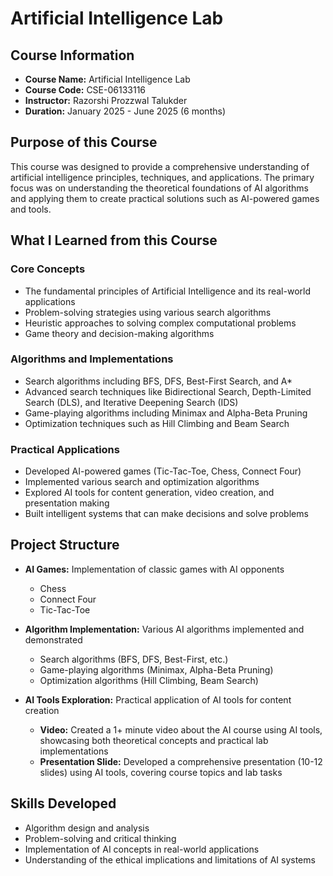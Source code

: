 # Artificial Intelligence Lab

## Course Information
- **Course Name:** Artificial Intelligence Lab
- **Course Code:** CSE-06133116
- **Instructor:** Razorshi Prozzwal Talukder
- **Duration:** January 2025 - June 2025 (6 months)

## Purpose of this Course
This course was designed to provide a comprehensive understanding of artificial intelligence principles, techniques, and applications. The primary focus was on understanding the theoretical foundations of AI algorithms and applying them to create practical solutions such as AI-powered games and tools.

## What I Learned from this Course

### Core Concepts
- The fundamental principles of Artificial Intelligence and its real-world applications
- Problem-solving strategies using various search algorithms
- Heuristic approaches to solving complex computational problems
- Game theory and decision-making algorithms

### Algorithms and Implementations
- Search algorithms including BFS, DFS, Best-First Search, and A*
- Advanced search techniques like Bidirectional Search, Depth-Limited Search (DLS), and Iterative Deepening Search (IDS)
- Game-playing algorithms including Minimax and Alpha-Beta Pruning
- Optimization techniques such as Hill Climbing and Beam Search

### Practical Applications
- Developed AI-powered games (Tic-Tac-Toe, Chess, Connect Four)
- Implemented various search and optimization algorithms
- Explored AI tools for content generation, video creation, and presentation making
- Built intelligent systems that can make decisions and solve problems

## Project Structure
- **AI Games:** Implementation of classic games with AI opponents
  - Chess
  - Connect Four
  - Tic-Tac-Toe
  
- **Algorithm Implementation:** Various AI algorithms implemented and demonstrated
  - Search algorithms (BFS, DFS, Best-First, etc.)
  - Game-playing algorithms (Minimax, Alpha-Beta Pruning)
  - Optimization algorithms (Hill Climbing, Beam Search)

- **AI Tools Exploration:** Practical application of AI tools for content creation
  - **Video:** Created a 1+ minute video about the AI course using AI tools, showcasing both theoretical concepts and practical lab implementations
  - **Presentation Slide:** Developed a comprehensive presentation (10-12 slides) using AI tools, covering course topics and lab tasks

## Skills Developed
- Algorithm design and analysis
- Problem-solving and critical thinking
- Implementation of AI concepts in real-world applications
- Understanding of the ethical implications and limitations of AI systems